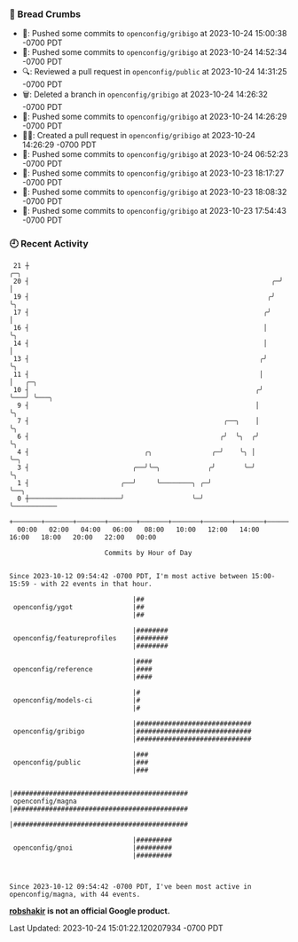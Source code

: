 ### 🍞 Bread Crumbs

 * 🚢: Pushed some commits to `openconfig/gribigo` at 2023-10-24 15:00:38 -0700 PDT
 * 🚢: Pushed some commits to `openconfig/gribigo` at 2023-10-24 14:52:34 -0700 PDT
 * 🔍: Reviewed a pull request in  `openconfig/public` at 2023-10-24 14:31:25 -0700 PDT
 * 🗑: Deleted a branch in `openconfig/gribigo` at 2023-10-24 14:26:32 -0700 PDT
 * 🚢: Pushed some commits to `openconfig/gribigo` at 2023-10-24 14:26:29 -0700 PDT
 * ✍🏼: Created a pull request in `openconfig/gribigo` at 2023-10-24 14:26:29 -0700 PDT
 * 🚢: Pushed some commits to `openconfig/gribigo` at 2023-10-24 06:52:23 -0700 PDT
 * 🚢: Pushed some commits to `openconfig/gribigo` at 2023-10-23 18:17:27 -0700 PDT
 * 🚢: Pushed some commits to `openconfig/gribigo` at 2023-10-23 18:08:32 -0700 PDT
 * 🚢: Pushed some commits to `openconfig/gribigo` at 2023-10-23 17:54:43 -0700 PDT

### 🕘 Recent Activity
```
 21 ┼                                                               ╭─╮
 20 ┤                                                             ╭─╯ │
 19 ┤                                                            ╭╯   ╰╮
 17 ┤                                                           ╭╯     │
 16 ┤                                                           │      ╰╮
 14 ┤                                                           │       │
 13 ┤                                                          ╭╯       ╰╮
 11 ┤                                                          │         │   ╭─╮
 10 ┤                                                         ╭╯         ╰───╯ ╰───╮
  9 ┤                                                         │                    ╰╮
  7 ┤                                                 ╭──╮    │                     ╰╮
  6 ┤                                                ╭╯  ╰╮  ╭╯                      ╰╮
  4 ┤                             ╭╮               ╭─╯    ╰╮ │                        ╰─╮
  3 ┤                          ╭──╯╰─╮            ╭╯       ╰─╯                          ╰╮
  1 ┤                       ╭──╯     ╰────────╮ ╭─╯                                      ╰──╮
  0 ┼───────────────────────╯                 ╰─╯                                           ╰───────────
    +───────+───────+───────+───────+───────+───────+───────+───────+───────+───────+───────+───────+────
  00:00   02:00   04:00   06:00   08:00   10:00   12:00   14:00   16:00   18:00   20:00   22:00   00:00   

						Commits by Hour of Day


Since 2023-10-12 09:54:42 -0700 PDT, I'm most active between 15:00-15:59 - with 22 events in that hour.

```



```
                               |##
 openconfig/ygot               |##
                               |##

                               |########
 openconfig/featureprofiles    |########
                               |########

                               |####
 openconfig/reference          |####
                               |####

                               |#
 openconfig/models-ci          |#
                               |#

                               |#############################
 openconfig/gribigo            |#############################
                               |#############################

                               |###
 openconfig/public             |###
                               |###

                               |############################################
 openconfig/magna              |############################################
                               |############################################

                               |#########
 openconfig/gnoi               |#########
                               |#########



Since 2023-10-12 09:54:42 -0700 PDT, I've been most active in openconfig/magna, with 44 events.

```
**[robshakir](mailto:robjs@google.com) is not an official Google product.**  


Last Updated: 2023-10-24 15:01:22.120207934 -0700 PDT
